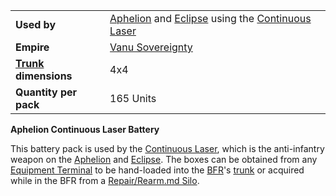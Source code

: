 |                                                 |                                                                                                                                        |
| ----------------------------------------------- | -------------------------------------------------------------------------------------------------------------------------------------- |
| **Used by**                                     | [Aphelion](../vehicles/Aphelion.md) and [Eclipse](../vehicles/Eclipse.md) using the [Continuous Laser](../weapons/Continuous_Laser.md) |
| **Empire**                                      | [Vanu Sovereignty](../etc/Vanu_Sovereignty.md)                                                                                         |
| **[Trunk](../terminology/Trunk.md) dimensions** | 4x4                                                                                                                                    |
| **Quantity per pack**                           | 165 Units                                                                                                                              |

**Aphelion Continuous Laser Battery**

This battery pack is used by the [Continuous
Laser](../weapons/Continuous_Laser.md), which is the anti-infantry weapon
on the [Aphelion](../vehicles/Aphelion.md) and
[Eclipse](../vehicles/Eclipse.md). The boxes can be obtained from any
[Equipment Terminal](../items/Equipment_Terminal.md) to be hand-loaded
into the [BFR](../vehicles/BattleFrame_Robotics.md)'s [trunk](../terminology/Trunk.md) or acquired
while in the BFR from a [Repair/Rearm.md
Silo](../items/Repair_Rearm_Silo.md).

<!--[Category:Game Items](../Category:Game_Items.md)-->
<!--[Category:Ammunition](../Category:Ammunition.md)-->

